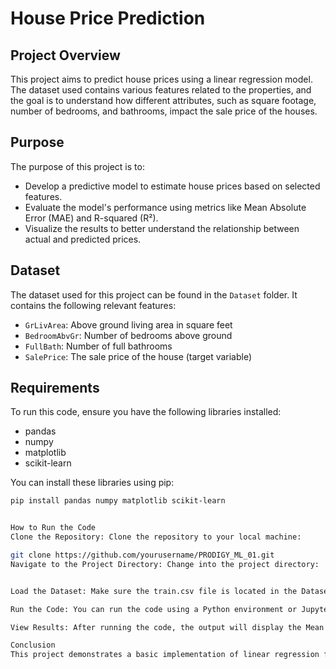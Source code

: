 # House Price Prediction

## Project Overview
This project aims to predict house prices using a linear regression model. The dataset used contains various features related to the properties, and the goal is to understand how different attributes, such as square footage, number of bedrooms, and bathrooms, impact the sale price of the houses.

## Purpose
The purpose of this project is to:
- Develop a predictive model to estimate house prices based on selected features.
- Evaluate the model's performance using metrics like Mean Absolute Error (MAE) and R-squared (R²).
- Visualize the results to better understand the relationship between actual and predicted prices.

## Dataset
The dataset used for this project can be found in the `Dataset` folder. It contains the following relevant features:
- `GrLivArea`: Above ground living area in square feet
- `BedroomAbvGr`: Number of bedrooms above ground
- `FullBath`: Number of full bathrooms
- `SalePrice`: The sale price of the house (target variable)

## Requirements
To run this code, ensure you have the following libraries installed:

- pandas
- numpy
- matplotlib
- scikit-learn

You can install these libraries using pip:

```bash
pip install pandas numpy matplotlib scikit-learn


How to Run the Code
Clone the Repository: Clone the repository to your local machine:

git clone https://github.com/yourusername/PRODIGY_ML_01.git
Navigate to the Project Directory: Change into the project directory:


Load the Dataset: Make sure the train.csv file is located in the Dataset folder as specified in the code.

Run the Code: You can run the code using a Python environment or Jupyter Notebook. If you are using a Jupyter Notebook, ensure that you have installed Jupyter:

View Results: After running the code, the output will display the Mean Absolute Error and R-squared value. Additionally, a scatter plot will visualize the actual vs. predicted house prices.

Conclusion
This project demonstrates a basic implementation of linear regression for predictive modeling in Python. Further improvements could involve feature engineering, model tuning, and exploring other machine learning algorithms for better accuracy.

